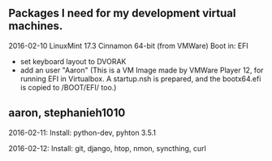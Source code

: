 Packages I need for my development virtual machines.
----
2016-02-10
LinuxMint 17.3 Cinnamon 64-bit (from VMWare)
Boot in: EFI
+ set keyboard layout to DVORAK
+ add an user "Aaron"
(This is a VM Image made by VMWare Player 12, for running EFI in Virtualbox. A startup.nsh is prepared, and the bootx64.efi is copied to /BOOT/EFI/ too.)


aaron, stephanieh1010
--
2016-02-11:
Install: python-dev, pyhton 3.5.1

2016-02-12:
Install: git, django, htop, nmon, syncthing, curl
